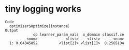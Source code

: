 # tiny logging works

    Code
      optimizer$optimize(instance)
    Output
                 cp learner_param_vals  x_domain classif.ce
              <num>             <list>    <list>      <num>
      1: 0.04345852          <list[2]> <list[1]>  0.2565104

